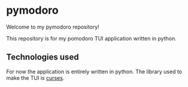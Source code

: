 # pymodoro

Welcome to my pymodoro repository!

This repository is for my pomodoro TUI application written in python.

## Technologies used

For now the application is entirely written in python. The library used to make the TUI is [curses](https://docs.python.org/3/howto/curses.html).
